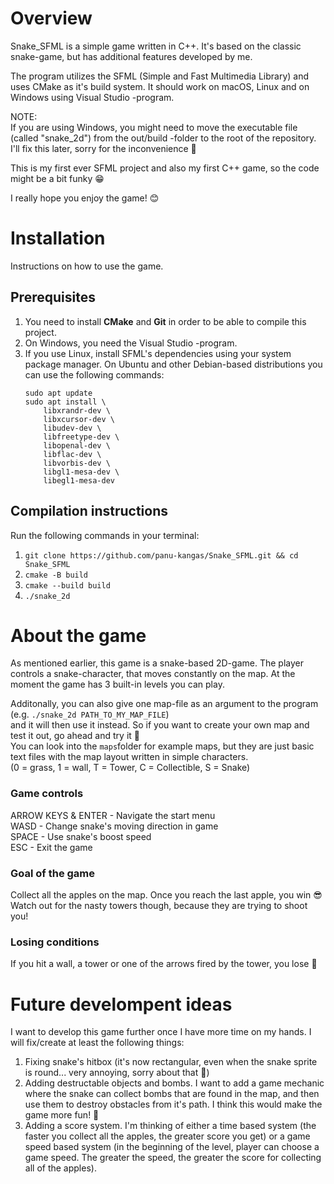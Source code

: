 # Overview  

Snake_SFML is a simple game written in C++. It's based on the classic snake-game, but has additional features developed by me.  

The program utilizes the SFML (Simple and Fast Multimedia Library) and uses CMake as it's build system. It should work on macOS, Linux and on Windows using Visual Studio -program.  
 
NOTE:  
If you are using Windows, you might need to move the executable file (called "snake_2d") from the out/build -folder to the root of the repository. I'll fix this later, sorry for the inconvenience 🙈

This is my first ever SFML project and also my first C++ game, so the code might be a bit funky 😁  

I really hope you enjoy the game! 😊 

# Installation

Instructions on how to use the game.

## Prerequisites

1. You need to install **CMake** and **Git** in order to be able to compile this project.  
2. On Windows, you need the Visual Studio -program.  
3. If you use Linux, install SFML's dependencies using your system package manager. On Ubuntu and other Debian-based distributions you can use the following commands:
    ```
    sudo apt update
    sudo apt install \
        libxrandr-dev \
        libxcursor-dev \
        libudev-dev \
        libfreetype-dev \
        libopenal-dev \
        libflac-dev \
        libvorbis-dev \
        libgl1-mesa-dev \
        libegl1-mesa-dev
    ```

## Compilation instructions

Run the following commands in your terminal:

1. ```git clone https://github.com/panu-kangas/Snake_SFML.git && cd Snake_SFML```  
2. ```cmake -B build```  
3. ```cmake --build build```
4. ```./snake_2d```

# About the game

As mentioned earlier, this game is a snake-based 2D-game. The player controls a snake-character, that moves constantly on the map. At the moment the game has 3 built-in levels you can play.  
 
Additonally, you can also give one map-file as an argument to the program  
(e.g. ```./snake_2d PATH_TO_MY_MAP_FILE```)  
and it will then use it instead. So if you want to create your own map and test it out, go ahead and try it 🙂  
You can look into the ```maps```folder for example maps, but they are just basic text files with the map layout written in simple characters.  
(0 = grass, 1 = wall, T = Tower, C = Collectible, S = Snake)

### Game controls

ARROW KEYS & ENTER - Navigate the start menu  
WASD - Change snake's moving direction in game  
SPACE - Use snake's boost speed  
ESC - Exit the game

### Goal of the game
  
Collect all the apples on the map. Once you reach the last apple, you win 😎 
Watch out for the nasty towers though, because they are trying to shoot you!

### Losing conditions

If you hit a wall, a tower or one of the arrows fired by the tower, you lose 🙁

# Future develompent ideas

I want to develop this game further once I have more time on my hands. I will fix/create at least the following things:  

1. Fixing snake's hitbox (it's now rectangular, even when the snake sprite is round... very annoying, sorry about that 🙈)
2. Adding destructable objects and bombs. I want to add a game mechanic where the snake can collect bombs that are found in the map, and then use them to destroy obstacles from it's path. I think this would make the game more fun! 🙂
3. Adding a score system. I'm thinking of either a time based system (the faster you collect all the apples, the greater score you get) or a game speed based system (in the beginning of the level, player can choose a game speed. The greater the speed, the greater the score for collecting all of the apples).

